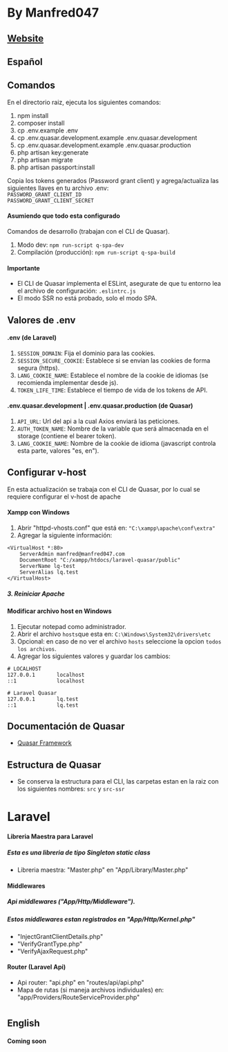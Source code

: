 # By Manfred047
## [Website](https://laravel-quasar.manfred047.com/)

## Español

## Comandos
En el directorio raiz, ejecuta los siguientes comandos:

1. npm install
2. composer install
3. cp .env.example .env
4. cp .env.quasar.development.example .env.quasar.development
5. cp .env.quasar.development.example .env.quasar.production
6. php artisan key:generate
7. php artisan migrate
8. php artisan passport:install

Copia los tokens generados (Password grant client) y agrega/actualiza las siguientes llaves en tu archivo .env:\
 `PASSWORD_GRANT_CLIENT_ID` \
 `PASSWORD_GRANT_CLIENT_SECRET`
 
 #### Asumiendo que todo esta configurado
 Comandos de desarrollo (trabajan con el CLI de Quasar).
 1. Modo dev: `npm run-script q-spa-dev`
 2. Compilación (producción): `npm run-script q-spa-build`
 
 #### Importante
 * El CLI de Quasar implementa el ESLint, asegurate de que tu entorno lea el archivo de configuración: `.eslintrc.js`
 * El modo SSR no está probado, solo el modo SPA.
 
 ## Valores de .env
 #### .env (de Laravel)
 1. `SESSION_DOMAIN`: Fija el dominio para las cookies.
 2. `SESSION_SECURE_COOKIE`: Establece si se envian las cookies de forma segura (https).
 3. `LANG_COOKIE_NAME`: Establece el nombre de la cookie de idiomas (se recomienda implementar desde js).
 4. `TOKEN_LIFE_TIME`: Establece el tiempo de vida de los tokens de API.
 
 #### .env.quasar.development | .env.quasar.production (de Quasar)
 1. `API_URL`: Url del api a la cual Axios enviará las peticiones.
 2. `AUTH_TOKEN_NAME`: Nombre de la variable que será almacenada en el storage (contiene el bearer token).
 3. `LANG_COOKIE_NAME`: Nombre de la cookie de idioma (javascript controla esta parte, valores "es, en").

## Configurar v-host
En esta actualización se trabaja con el CLI de Quasar, por lo cual se requiere configurar el v-host de apache

#### Xampp con Windows

1. Abrir "httpd-vhosts.conf" que está en: `"C:\xampp\apache\conf\extra"`
2. Agregar la siguiente información:
```
<VirtualHost *:80>
    ServerAdmin manfred@manfred047.com
    DocumentRoot "C:/xampp/htdocs/laravel-quasar/public"
    ServerName lq-test
    ServerAlias lq.test
</VirtualHost>
```
##### 3. Reiniciar Apache

#### Modificar archivo host en Windows
1. Ejecutar notepad como administrador.
2. Abrir el archivo `hosts`que esta en:
`C:\Windows\System32\drivers\etc`
3. Opcional: en caso de no ver el archivo `hosts` seleccione la opcion `todos los archivos`. 
4. Agregar los siguientes valores y guardar los cambios:
```
# LOCALHOST
127.0.0.1       localhost
::1             localhost

# Laravel Quasar
127.0.0.1       lq.test
::1             lq.test
```

## Documentación de Quasar
+ [Quasar Framework](https://quasar.dev/)

 ## Estructura de Quasar
 
 + Se conserva la estructura para el CLI, las carpetas estan en la raiz con los siguientes nombres:
 `src` y `src-ssr`
 
 # Laravel
 
#### Libreria Maestra para Laravel
##### Esta es una libreria de tipo Singleton static class

* Libreria maestra: "Master.php" en "App/Library/Master.php"

#### Middlewares
##### Api middlewares ("App/Http/Middleware").
##### Estos middlewares estan registrados en "App/Http/Kernel.php"

* "InjectGrantClientDetails.php"
* "VerifyGrantType.php"
* "VerifyAjaxRequest.php"

#### Router (Laravel Api)

* Api router: "api.php" en "routes/api/api.php"
* Mapa de rutas (si maneja archivos individuales) en: "app/Providers/RouteServiceProvider.php"

#

## English

#### Coming soon
